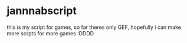 # jannnabscript
this is my script for games, so far theres only GEF, hopefully i can make more scrpts for more games :DDDD
